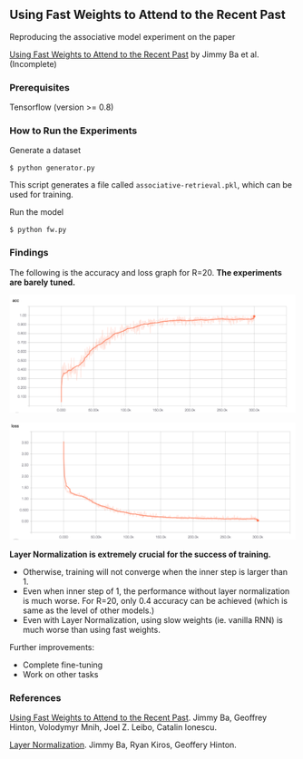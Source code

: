 ## Using Fast Weights to Attend to the Recent Past

Reproducing the associative model experiment on the paper

[Using Fast Weights to Attend to the Recent Past](https://arxiv.org/abs/1610.06258) by Jimmy Ba et al. (Incomplete)



### Prerequisites

Tensorflow (version >= 0.8)



### How to Run the Experiments

Generate a dataset

```
$ python generator.py
```

This script generates a file called `associative-retrieval.pkl`, which can be used for training.



Run the model

```
$ python fw.py
```



### Findings

The following is the accuracy and loss graph for R=20. **The experiments are barely tuned.**

![](figs/acc.png)



![](figs/loss.png)

**Layer Normalization is extremely crucial for the success of training.** 

- Otherwise, training will not converge when the inner step is larger than 1. 
- Even when inner step of 1, the performance without layer normalization is much worse. For R=20, only 0.4 accuracy can be achieved (which is same as the level of other models.)
- Even with Layer Normalization, using slow weights (ie. vanilla RNN) is much worse than using fast weights.



Further improvements:

- Complete fine-tuning
- Work on other tasks




### References

[Using Fast Weights to Attend to the Recent Past](https://arxiv.org/abs/1610.06258). Jimmy Ba,  Geoffrey Hinton, Volodymyr Mnih, Joel Z. Leibo, Catalin Ionescu.

[Layer Normalization](https://arxiv.org/abs/1607.06450). Jimmy Ba, Ryan Kiros, Geoffery Hinton.

